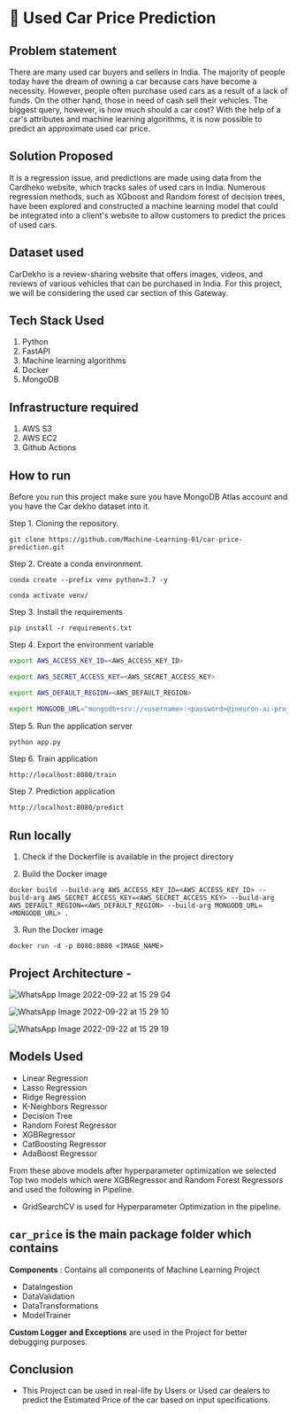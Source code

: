 # 🚗 Used Car Price Prediction

## Problem statement
There are many used car buyers and sellers in India. The majority of people today have the dream of owning a car because cars have become a necessity. However, people often purchase used cars as a result of a lack of funds. On the other hand, those in need of cash sell their vehicles. The biggest query, however, is how much should a car cost? With the help of a car's attributes and machine learning algorithms, it is now possible to predict an approximate used car price.

## Solution Proposed
It is a regression issue, and predictions are made using data from the Cardheko website, which tracks sales of used cars in India. Numerous regression methods, such as XGboost and Random forest of decision trees, have been explored and constructed a machine learning model that could be integrated into a client's website to allow customers to predict the prices of used cars.

## Dataset used
CarDekho is a review-sharing website that offers images, videos, and reviews of various vehicles that can be purchased in India. For this project, we will be considering the used car section of this Gateway.

## Tech Stack Used
1. Python 
2. FastAPI 
3. Machine learning algorithms
4. Docker
5. MongoDB

## Infrastructure required
1. AWS S3
2. AWS EC2
3. Github Actions

## How to run
Before you run this project make sure you have MongoDB Atlas account and you have the Car dekho dataset into it.

Step 1. Cloning the repository.
```
git clone https://github.com/Machine-Learning-01/car-price-prediction.git
```
Step 2. Create a conda environment.
```
conda create --prefix venv python=3.7 -y
```
```
conda activate venv/
````
Step 3. Install the requirements 
```
pip install -r requirements.txt
```
Step 4. Export the environment variable
```bash
export AWS_ACCESS_KEY_ID=<AWS_ACCESS_KEY_ID>

export AWS_SECRET_ACCESS_KEY=<AWS_SECRET_ACCESS_KEY>

export AWS_DEFAULT_REGION=<AWS_DEFAULT_REGION>

export MONGODB_URL="mongodb+srv://<username>:<password>@ineuron-ai-projects.7eh1w4s.mongodb.net/?retryWrites=true&w=majority"

```
Step 5. Run the application server
```
python app.py
```
Step 6. Train application
```bash
http://localhost:8080/train
```
Step 7. Prediction application
```bash
http://localhost:8080/predict
```
## Run locally

1. Check if the Dockerfile is available in the project directory

2. Build the Docker image
```
docker build --build-arg AWS_ACCESS_KEY_ID=<AWS_ACCESS_KEY_ID> --build-arg AWS_SECRET_ACCESS_KEY=<AWS_SECRET_ACCESS_KEY> --build-arg AWS_DEFAULT_REGION=<AWS_DEFAULT_REGION> --build-arg MONGODB_URL=<MONGODB_URL> . 
```

3. Run the Docker image
```
docker run -d -p 8080:8080 <IMAGE_NAME>
```
## Project Architecture - 

![WhatsApp Image 2022-09-22 at 15 29 04](https://user-images.githubusercontent.com/71321529/192722300-b906b222-63f7-452b-8e30-e234405031f2.jpeg)


![WhatsApp Image 2022-09-22 at 15 29 10](https://user-images.githubusercontent.com/71321529/192721926-de265f9b-f301-4943-ac7d-948bff7be9a0.jpeg)

![WhatsApp Image 2022-09-22 at 15 29 19](https://user-images.githubusercontent.com/71321529/192722336-54016f79-89ef-4c8c-9d71-a6e91ebab03f.jpeg)


## Models Used
* Linear Regression
* Lasso Regression
* Ridge Regression
* K-Neighbors Regressor
* Decision Tree
* Random Forest Regressor
* XGBRegressor
* CatBoosting Regressor
* AdaBoost Regressor

From these above models after hyperparameter optimization we selected Top two models which were XGBRegressor and Random Forest Regressors and used the following in Pipeline.

* GridSearchCV is used for Hyperparameter Optimization in the pipeline.

## `car_price` is the main package folder which contains 


**Components** : Contains all components of Machine Learning Project
- DataIngestion
- DataValidation
- DataTransformations
- ModelTrainer

**Custom Logger and Exceptions** are used in the Project for better debugging purposes.

## Conclusion
- This Project can be used in real-life by Users or Used car dealers to predict the Estimated Price of the car based on input specifications.
